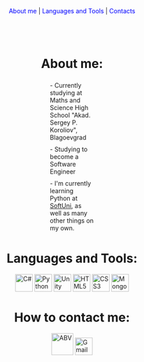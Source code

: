 <div style="display: flex;flex-flow: column wrap;align-items: center;">
    <header>
        <nav>
            <a href="#abt" style="display:inline;text-decoration:none;color:blue;" onMouseOver="this.style.color='red';this.style.border='1px solid red'" onMouseLeave="this.style.color='blue';this.style.border='none'">About me</a>
            <span> | </span>
            <a href="#langs" style="display:inline;text-decoration:none;color:blue;" onMouseOver="this.style.color='red';this.style.border='1px solid red'" onMouseLeave="this.style.color='blue';this.style.border='none'">Languages and Tools</a>
            <span> | </span>
            <a href="#contact" style="display:inline;text-decoration:none;color:blue;" onMouseOver="this.style.color='red';this.style.border='1px solid red'" onMouseLeave="this.style.color='blue';this.style.border='none'">Contacts</a>
        </nav>
    </header>
    <h1 id="abt">About me:</h1>
    <div id="abt-desc" style="display:flex;flex-wrap:wrap;align-items:center;width:20%;">
        <p style="margin-top:5px;margin-bottom:5px;">- Currently studying at Maths and Science High School "Akad. Sergey P. Koroliov", Blagoevgrad</p>
        <p style="margin-top:5px;margin-bottom:5px;">- Studying to become a Software Engineer</p>
        <p style="margin-top:5px;margin-bottom:5px;">- I'm currently learning Python at <a href="https://softuni.bg/">SoftUni</a>, as well as many other things on my own.</p>
    </div>
    <h1 id="langs">Languages and Tools:</h1>
    <div style="list-style-type: none;">
        <img src="https://cdn.jsdelivr.net/gh/devicons/devicon/icons/csharp/csharp-original.svg" title="C#" alt="C#" style="width:40px;height:40px;" />
        <img src="https://cdn.jsdelivr.net/gh/devicons/devicon/icons/python/python-original-wordmark.svg" title="Python" alt="Python" style="width:40px;height:40px;" />
        <img src="https://cdn.jsdelivr.net/gh/devicons/devicon/icons/unity/unity-original.svg" title="Unity" alt="Unity" style="width:40px;height:40px;" />
        <img src="https://cdn.jsdelivr.net/gh/devicons/devicon/icons/html5/html5-original-wordmark.svg" title="HTML5" alt="HTML5" style="width:40px;height:40px;" />
        <img src="https://cdn.jsdelivr.net/gh/devicons/devicon/icons/css3/css3-original-wordmark.svg" title="CSS3" alt="CSS3" style="width:40px;height:40px;" />
        <img src="https://cdn.jsdelivr.net/gh/devicons/devicon/icons/mongodb/mongodb-original-wordmark.svg" title="MongoDB" alt="MongoDB" style="width:40px;height:40px;" />
    </div>
    <h1 id="contact">How to contact me:</h1>
    <div style="align-content:center">
        <p style="display: inline;"><a href="mailto::marcello_k@abv.bg"><img src="https://blog.abv.bg/wp-content/uploads/2009/2011/01/abv-logo.png" style="width:50px" alt="ABV" style="height:70px;" /></a></p>
        <p style="display: inline;"><a href="mailto::marcello30032005@gmail.com"><img src="https://th.bing.com/th?id=ODLS.5e7ae0d8-1132-4a2a-8aa8-cb76156d41b8&w=32&h=32&qlt=90&pcl=fffffa&o=6&pid=1.2" alt="Gmail" style="width:40px;height:40px;" /></a></p>
    </div>
    <footer></footer>
</div>
